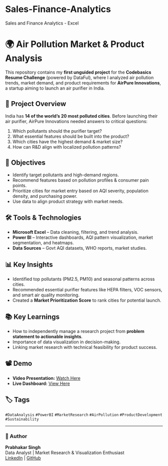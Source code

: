 # Sales-Finance-Analytics
Sales and Finance Analytics - Excel
# 🌍 Air Pollution Market & Product Analysis

This repository contains my **first unguided project** for the **Codebasics Resume Challenge** (powered by DataFul), where I analyzed air pollution trends, market demand, and product requirements for **AirPure Innovations**, a startup aiming to launch an air purifier in India.

## 📜 Project Overview
India has **14 of the world’s 20 most polluted cities**. Before launching their air purifier, AirPure Innovations needed answers to critical questions:
1. Which pollutants should the purifier target?
2. What essential features should be built into the product?
3. Which cities have the highest demand & market size?
4. How can R&D align with localized pollution patterns?

## 🎯 Objectives
- Identify target pollutants and high-demand regions.
- Recommend features based on pollution profiles & consumer pain points.
- Prioritize cities for market entry based on AQI severity, population density, and purchasing power.
- Use data to align product strategy with market needs.

## 🛠 Tools & Technologies
- **Microsoft Excel** – Data cleaning, filtering, and trend analysis.
- **Power BI** – Interactive dashboards, AQI pattern visualization, market segmentation, and heatmaps.
- **Data Sources** – Govt AQI datasets, WHO reports, market studies.

## 📊 Key Insights
- Identified top pollutants (PM2.5, PM10) and seasonal patterns across cities.
- Recommended essential purifier features like HEPA filters, VOC sensors, and smart air quality monitoring.
- Created a **Market Prioritization Score** to rank cities for potential launch.

## 📚 Key Learnings
- How to independently manage a research project from **problem statement to actionable insights**.
- Importance of data visualization in decision-making.
- Linking market research with technical feasibility for product success.


## 📽 Demo
- **Video Presentation:** [Watch Here](https://lnkd.in/d_Stvvav)  
- **Live Dashboard:** [View Here](https://lnkd.in/dyb-wGnj)

## 🏷 Tags
`#DataAnalysis` `#PowerBI` `#MarketResearch` `#AirPollution` `#ProductDevelopment` `#Sustainability`

---

### 📌 Author
**Prabhakar Singh**  
Data Analyst | Market Research & Visualization Enthusiast  
[LinkedIn](https://www.linkedin.com/in/prabhakarsingh001/) | [GitHub](https://github.com/)  
